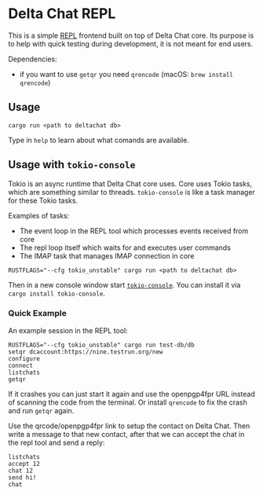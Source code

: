 # Delta Chat REPL

This is a simple [REPL](https://en.wikipedia.org/wiki/Read%E2%80%93eval%E2%80%93print_loop) frontend built on top of Delta Chat core.
Its purpose is to help with quick testing during development, it is not meant for end users.

Dependencies:
- if you want to use `getqr` you need `qrencode` (macOS: `brew install qrencode`)

## Usage

```
cargo run <path to deltachat db>
```

Type in `help` to learn about what comands are available.

## Usage with `tokio-console`

Tokio is an async runtime that Delta Chat core uses.
Core uses Tokio tasks, which are something similar to threads.
`tokio-console` is like a task manager for these Tokio tasks.

Examples of tasks:
- The event loop in the REPL tool which processes events received from core
- The repl loop itself which waits for and executes user commands
- The IMAP task that manages IMAP connection in core

```
RUSTFLAGS="--cfg tokio_unstable" cargo run <path to deltachat db>
```

Then in a new console window start [`tokio-console`](https://github.com/tokio-rs/console).
You can install it via `cargo install tokio-console`.

### Quick Example

An example session in the REPL tool:

```
RUSTFLAGS="--cfg tokio_unstable" cargo run test-db/db
setqr dcaccount:https://nine.testrun.org/new
configure
connect
listchats
getqr
```

If it crashes you can just start it again and use the openpgp4fpr URL instead of scanning the code from the terminal.
Or install `qrencode` to fix the crash and run `getqr` again.

Use the qrcode/openpgp4fpr link to setup the contact on Delta Chat.
Then write a message to that new contact, after that we can accept the chat in the repl tool and send a reply:

```
listchats
accept 12
chat 12
send hi!
chat
```